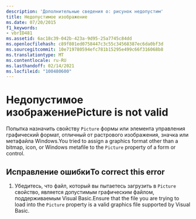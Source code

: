 ```yaml
---
description: 'Дополнительные сведения о: рисунок недопустим'
title: Недопустимое изображение
ms.date: 07/20/2015
f1_keywords:
- vbrID481
ms.assetid: 6ac18c39-042b-423a-9d95-25a7745c84dd
ms.openlocfilehash: c89f801ed0758447c3c55c34568387ec6da0bf3d
ms.sourcegitcommit: 10e719780594efc781b15295e499c66f316068b8
ms.translationtype: MT
ms.contentlocale: ru-RU
ms.lasthandoff: 02/14/2021
ms.locfileid: "100480600"
---
```

# <a name="picture-is-not-valid"></a><span data-ttu-id="19e58-103">Недопустимое изображение</span><span class="sxs-lookup"><span data-stu-id="19e58-103">Picture is not valid</span></span>

<span data-ttu-id="19e58-104">Попытка назначить свойству `Picture` формы или элемента управления графический формат, отличный от растрового изображения, значка или метафайла Windows.</span><span class="sxs-lookup"><span data-stu-id="19e58-104">You tried to assign a graphics format other than a bitmap, icon, or Windows metafile to the `Picture` property of a form or control.</span></span>  
  
## <a name="to-correct-this-error"></a><span data-ttu-id="19e58-105">Исправление ошибки</span><span class="sxs-lookup"><span data-stu-id="19e58-105">To correct this error</span></span>  
  
1. <span data-ttu-id="19e58-106">Убедитесь, что файл, который вы пытаетесь загрузить в `Picture` свойство, является допустимым графическим файлом, поддерживаемым Visual Basic.</span><span class="sxs-lookup"><span data-stu-id="19e58-106">Ensure that the file you are trying to load into the `Picture` property is a valid graphics file supported by Visual Basic.</span></span>  
